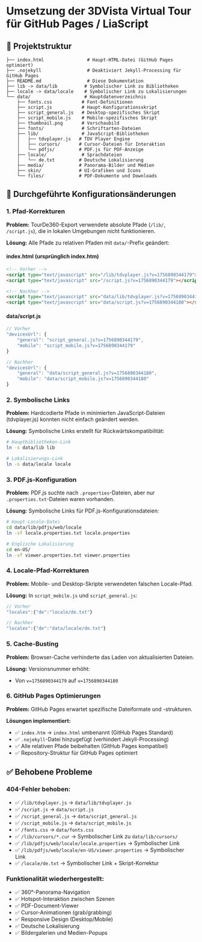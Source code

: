 # Umsetzung der 3DVista Virtual Tour für GitHub Pages / LiaScript

## 📁 Projektstruktur
```
├── index.html                # Haupt-HTML-Datei (GitHub Pages optimiert)
├── .nojekyll                 # Deaktiviert Jekyll-Processing für GitHub Pages
├── README.md                 # Diese Dokumentation
├── lib -> data/lib          # Symbolischer Link zu Bibliotheken
├── locale -> data/locale    # Symbolischer Link zu Lokalisierungen
└── data/                    # Hauptdatenverzeichnis
    ├── fonts.css           # Font-Definitionen
    ├── script.js           # Haupt-Konfigurationsskript
    ├── script_general.js   # Desktop-spezifisches Skript
    ├── script_mobile.js    # Mobile-spezifisches Skript
    ├── thumbnail.png       # Vorschaubild
    ├── fonts/              # Schriftarten-Dateien
    ├── lib/                # JavaScript-Bibliotheken
    │   ├── tdvplayer.js   # TDV Player Engine
    │   ├── cursors/       # Cursor-Dateien für Interaktion
    │   └── pdfjs/         # PDF.js für PDF-Anzeige
    ├── locale/             # Sprachdateien
    │   └── de.txt         # Deutsche Lokalisierung
    ├── media/             # Panorama-Bilder und Medien
    ├── skin/              # UI-Grafiken und Icons
    └── files/             # PDF-Dokumente und Downloads
```

## 🔧 Durchgeführte Konfigurationsänderungen

### 1. Pfad-Korrekturen

**Problem:** TourDe360-Export verwendete absolute Pfade (`/lib/`, `/script.js`), die in lokalen Umgebungen nicht funktionieren.

**Lösung:** Alle Pfade zu relativen Pfaden mit `data/`-Prefix geändert:

#### index.html (ursprünglich index.htm)
```html
<!-- Vorher -->
<script type="text/javascript" src="/lib/tdvplayer.js?v=1756890344179"></script>
<script type="text/javascript" src="/script.js?v=1756890344179"></script>

<!-- Nachher -->
<script type="text/javascript" src="data/lib/tdvplayer.js?v=1756890344180"></script>
<script type="text/javascript" src="data/script.js?v=1756890344180"></script>
```

#### data/script.js
```javascript
// Vorher
"devicesUrl": {
    "general": "script_general.js?v=1756890344179",
    "mobile": "script_mobile.js?v=1756890344179"
}

// Nachher  
"devicesUrl": {
    "general": "data/script_general.js?v=1756890344180",
    "mobile": "data/script_mobile.js?v=1756890344180"
}
```

### 2. Symbolische Links

**Problem:** Hardcodierte Pfade in minimierten JavaScript-Dateien (tdvplayer.js) konnten nicht einfach geändert werden.

**Lösung:** Symbolische Links erstellt für Rückwärtskompatibilität:

```bash
# Hauptbibliotheken-Link
ln -s data/lib lib

# Lokalisierungs-Link  
ln -s data/locale locale
```

### 3. PDF.js-Konfiguration

**Problem:** PDF.js suchte nach `.properties`-Dateien, aber nur `.properties.txt`-Dateien waren vorhanden.

**Lösung:** Symbolische Links für PDF.js-Konfigurationsdateien:

```bash
# Haupt-Locale-Datei
cd data/lib/pdfjs/web/locale
ln -sf locale.properties.txt locale.properties

# Englische Lokalisierung
cd en-US/
ln -sf viewer.properties.txt viewer.properties
```

### 4. Locale-Pfad-Korrekturen

**Problem:** Mobile- und Desktop-Skripte verwendeten falschen Locale-Pfad.

**Lösung:** In `script_mobile.js` und `script_general.js`:

```javascript
// Vorher
"locales":{"de":"locale/de.txt"}

// Nachher  
"locales":{"de":"data/locale/de.txt"}
```

### 5. Cache-Busting

**Problem:** Browser-Cache verhinderte das Laden von aktualisierten Dateien.

**Lösung:** Versionsnummer erhöht:
- Von `v=1756890344179` auf `v=1756890344180`

### 6. GitHub Pages Optimierungen

**Problem:** GitHub Pages erwartet spezifische Dateiformate und -strukturen.

**Lösungen implementiert:**
- ✅ `index.htm` → `index.html` umbenannt (GitHub Pages Standard)
- ✅ `.nojekyll`-Datei hinzugefügt (verhindert Jekyll-Processing)
- ✅ Alle relativen Pfade beibehalten (GitHub Pages kompatibel)
- ✅ Repository-Struktur für GitHub Pages optimiert

## ✅ Behobene Probleme

### 404-Fehler behoben:
- ✅ `/lib/tdvplayer.js` → `data/lib/tdvplayer.js`
- ✅ `/script.js` → `data/script.js`  
- ✅ `/script_general.js` → `data/script_general.js`
- ✅ `/script_mobile.js` → `data/script_mobile.js`
- ✅ `/fonts.css` → `data/fonts.css`
- ✅ `/lib/cursors/*.cur` → Symbolischer Link zu `data/lib/cursors/`
- ✅ `/lib/pdfjs/web/locale/locale.properties` → Symbolischer Link
- ✅ `/lib/pdfjs/web/locale/en-US/viewer.properties` → Symbolischer Link
- ✅ `/locale/de.txt` → Symbolischer Link + Skript-Korrektur

### Funktionalität wiederhergestellt:
- ✅ 360°-Panorama-Navigation
- ✅ Hotspot-Interaktion zwischen Szenen
- ✅ PDF-Document-Viewer
- ✅ Cursor-Animationen (grab/grabbing)
- ✅ Responsive Design (Desktop/Mobile)
- ✅ Deutsche Lokalisierung
- ✅ Bildergalerien und Medien-Popups